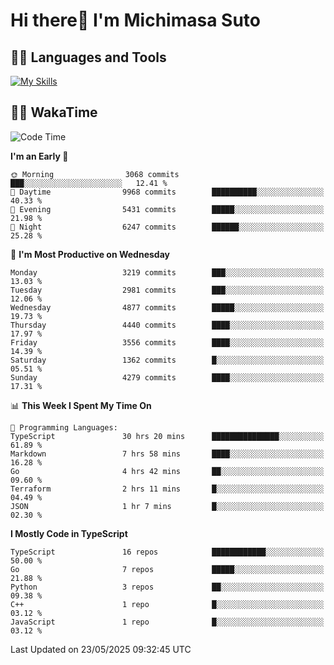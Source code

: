 # Hi there👋 I'm Michimasa Suto

## 🧑‍💻 Languages and Tools
[![My Skills](https://skillicons.dev/icons?i=ts,nextjs,react,go,python,aws,terraform)](https://skillicons.dev)

<!--
**Suto-Michimasa/Suto-Michimasa** is a ✨ _special_ ✨ repository because its `README.md` (this file) appears on your GitHub profile.

Here are some ideas to get you started:

- 🔭 I’m currently working on ...
- 🌱 I’m currently learning ...
- 👯 I’m looking to collaborate on ...
- 🤔 I’m looking for help with ...
- 💬 Ask me about ...
- 📫 How to reach me: ...
- 😄 Pronouns: ...
- ⚡ Fun fact: ...
-->
<!--
## 💎 Github Stats

<div>
  <img height="170" align="left" src="https://github-readme-stats.vercel.app/api?username=Suto-michimasa&count_private=true&show_icons=true&theme=dark" />
  <img height="170" src="https://github-readme-stats.vercel.app/api/top-langs/?username=Suto-michimasa&langs_count=8&layout=compact&theme=dark" />
</div>
-->
<!-- ## 🏆 GitHub Profile Trophy

<img width="800" src="https://github-profile-trophy.vercel.app/?username=Suto-michimasa&theme=onedark&no-frame=true"/>
 -->

## 🧑‍💻 WakaTime
<!--START_SECTION:waka-->
![Code Time](http://img.shields.io/badge/Code%20Time-877%20hrs%2047%20mins-blue)

**I'm an Early 🐤** 

```text
🌞 Morning                3068 commits        ███░░░░░░░░░░░░░░░░░░░░░░   12.41 % 
🌆 Daytime                9968 commits        ██████████░░░░░░░░░░░░░░░   40.33 % 
🌃 Evening                5431 commits        █████░░░░░░░░░░░░░░░░░░░░   21.98 % 
🌙 Night                  6247 commits        ██████░░░░░░░░░░░░░░░░░░░   25.28 % 
```
📅 **I'm Most Productive on Wednesday** 

```text
Monday                   3219 commits        ███░░░░░░░░░░░░░░░░░░░░░░   13.03 % 
Tuesday                  2981 commits        ███░░░░░░░░░░░░░░░░░░░░░░   12.06 % 
Wednesday                4877 commits        █████░░░░░░░░░░░░░░░░░░░░   19.73 % 
Thursday                 4440 commits        ████░░░░░░░░░░░░░░░░░░░░░   17.97 % 
Friday                   3556 commits        ████░░░░░░░░░░░░░░░░░░░░░   14.39 % 
Saturday                 1362 commits        █░░░░░░░░░░░░░░░░░░░░░░░░   05.51 % 
Sunday                   4279 commits        ████░░░░░░░░░░░░░░░░░░░░░   17.31 % 
```


📊 **This Week I Spent My Time On** 

```text
💬 Programming Languages: 
TypeScript               30 hrs 20 mins      ███████████████░░░░░░░░░░   61.89 % 
Markdown                 7 hrs 58 mins       ████░░░░░░░░░░░░░░░░░░░░░   16.28 % 
Go                       4 hrs 42 mins       ██░░░░░░░░░░░░░░░░░░░░░░░   09.60 % 
Terraform                2 hrs 11 mins       █░░░░░░░░░░░░░░░░░░░░░░░░   04.49 % 
JSON                     1 hr 7 mins         █░░░░░░░░░░░░░░░░░░░░░░░░   02.30 % 
```

**I Mostly Code in TypeScript** 

```text
TypeScript               16 repos            ████████████░░░░░░░░░░░░░   50.00 % 
Go                       7 repos             █████░░░░░░░░░░░░░░░░░░░░   21.88 % 
Python                   3 repos             ██░░░░░░░░░░░░░░░░░░░░░░░   09.38 % 
C++                      1 repo              █░░░░░░░░░░░░░░░░░░░░░░░░   03.12 % 
JavaScript               1 repo              █░░░░░░░░░░░░░░░░░░░░░░░░   03.12 % 
```




 Last Updated on 23/05/2025 09:32:45 UTC
<!--END_SECTION:waka-->
